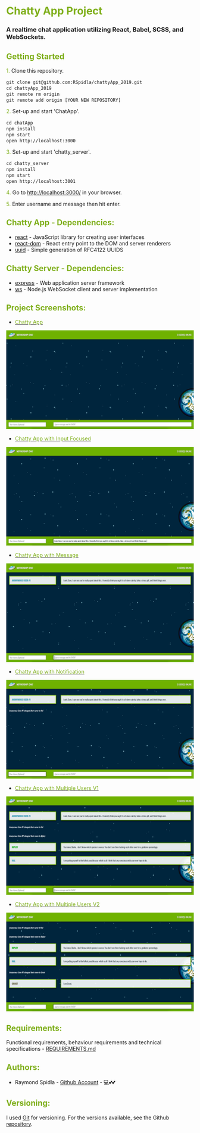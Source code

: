 # <span style="color:#7FAF1B">Chatty App Project</span>

### A realtime chat application utilizing React, Babel, SCSS, and WebSockets.

## <span style="color:#7FAF1B">Getting Started</span>

<span style="color:#7FAF1B">1. </span>Clone this repository.
```
git clone git@github.com:RSpidla/chattyApp_2019.git
cd chattyApp_2019
git remote rm origin
git remote add origin [YOUR NEW REPOSITORY]
```


<span style="color:#7FAF1B">2. </span>Set-up and start 'ChatApp'.
```
cd chatApp
npm install
npm start
open http://localhost:3000
```

<span style="color:#7FAF1B">3. </span>Set-up and start 'chatty_server'.
```
cd chatty_server
npm install
npm start
open http://localhost:3001
```

<span style="color:#7FAF1B">4. </span>Go to <http://localhost:3000/> in your browser.

<span style="color:#7FAF1B">5. </span>Enter username and message then hit enter.

## <span style="color:#7FAF1B">Chatty App - Dependencies:</span>

* [react](https://www.npmjs.com/package/react) - JavaScript library for creating user interfaces
* [react-dom](https://www.npmjs.com/package/react-dom) - React entry point to the DOM and server renderers
* [uuid](https://www.npmjs.com/package/uuid) - Simple generation of RFC4122 UUIDS

## <span style="color:#7FAF1B">Chatty Server - Dependencies:</span>
* [express](https://www.npmjs.com/package/express) - Web application server framework
* [ws](https://www.npmjs.com/package/ws) - Node.js WebSocket client and server implementation


## <span style="color:#7FAF1B">Project Screenshots:</span>

* [<span style="color:#7FAF1B">Chatty App</span>](https://github.com/RSpidla/chattyApp_2019/blob/master/docs/Chatty_App.png?raw=true)

![Chatty App](https://github.com/RSpidla/chattyApp_2019/blob/master/docs/Chatty_App.png?raw=true)

* [<span style="color:#7FAF1B">Chatty App with Input Focused</span>](https://github.com/RSpidla/chattyApp_2019/blob/master/docs/Chatty_App-with_Input_Focused.png?raw=true)

![Chatty App with Input Focused](https://github.com/RSpidla/chattyApp_2019/blob/master/docs/Chatty_App-with_Input_Focused.png?raw=true)

* [<span style="color:#7FAF1B">Chatty App with Message</span>](https://github.com/RSpidla/chattyApp_2019/blob/master/docs/Chatty_App-with_Message.png?raw=true)

![Chatty App with Message](https://github.com/RSpidla/chattyApp_2019/blob/master/docs/Chatty_App-with_Message.png?raw=true)

* [<span style="color:#7FAF1B">Chatty App with Notification</span>](https://github.com/RSpidla/chattyApp_2019/blob/master/docs/Chatty_App-with_Notification.png?raw=true)

![Chatty App with Notification](https://github.com/RSpidla/chattyApp_2019/blob/master/docs/Chatty_App-with_Notification.png?raw=true)

* [<span style="color:#7FAF1B">Chatty App with Multiple Users V1</span>](https://github.com/RSpidla/chattyApp_2019/blob/master/docs/Chatty_App-with_Multiple_Users-V1.png?raw=true)

![Chatty App with Multiple Users V1](https://github.com/RSpidla/chattyApp_2019/blob/master/docs/Chatty_App-with_Multiple_Users-V1.png?raw=true)

* [<span style="color:#7FAF1B">Chatty App with Multiple Users V2</span>](https://github.com/RSpidla/chattyApp_2019/blob/master/docs/Chatty_App-with_Multiple_Users-V2.png?raw=true)

![Chatty App with Multiple Users V1](https://github.com/RSpidla/chattyApp_2019/blob/master/docs/Chatty_App-with_Multiple_Users-V2.png?raw=true)

## <span style="color:#7FAF1B">Requirements:</span>

Functional requirements, behaviour requirements and technical specifications - [REQUIREMENTS.md](REQUIREMENTS.md)


## <span style="color:#7FAF1B">Authors:</span>

* Raymond Spidla - [Github Account](https://github.com/RSpidla) - :computer::two_hearts::two_hearts:

## <span style="color:#7FAF1B">Versioning:</span>

I used [Git](https://git-scm.com/) for versioning. For the versions available, see the Github [repository]([https://github.com/RSpidla/tinyApp_version_2](https://github.com/RSpidla/chattyApp_2019)). 
